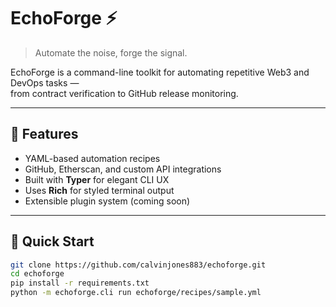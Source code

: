 # EchoForge ⚡
> Automate the noise, forge the signal.

EchoForge is a command-line toolkit for automating repetitive Web3 and DevOps tasks —  
from contract verification to GitHub release monitoring.

---

## 🧰 Features
- YAML-based automation recipes  
- GitHub, Etherscan, and custom API integrations  
- Built with **Typer** for elegant CLI UX  
- Uses **Rich** for styled terminal output  
- Extensible plugin system (coming soon)

---

## 🚀 Quick Start

```bash
git clone https://github.com/calvinjones883/echoforge.git
cd echoforge
pip install -r requirements.txt
python -m echoforge.cli run echoforge/recipes/sample.yml
